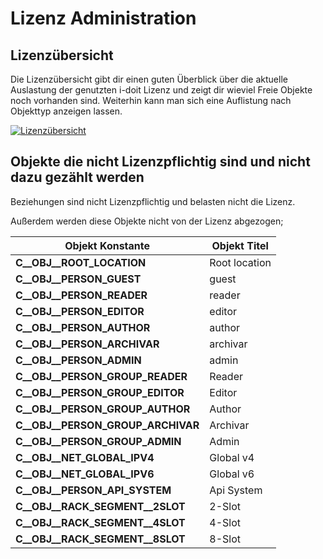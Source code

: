 # Lizenz Administration
Lizenzübersicht
---------------

Die Lizenzübersicht gibt dir einen guten Überblick über die aktuelle Auslastung der genutzten i-doit Lizenz und zeigt dir wieviel Freie Objekte noch vorhanden sind. Weiterhin kann man sich eine Auflistung nach Objekttyp anzeigen lassen.

[![Lizenzübersicht](../../assets/images/de/administration/verwaltung/lizenz-administration/1-la.png)](../../assets/images/de/administration/verwaltung/lizenz-administration/1-la.png)

Objekte die nicht Lizenzpflichtig sind und nicht dazu gezählt werden
--------------------------------------------------------------------

Beziehungen sind nicht Lizenzpflichtig und belasten nicht die Lizenz.

Außerdem werden diese Objekte nicht von der Lizenz abgezogen;

| Objekt Konstante | Objekt Titel |
| --- | --- |
| **C\_\_OBJ\_\_ROOT\_LOCATION** | Root location |
| **C\_\_OBJ\_\_PERSON\_GUEST** | guest |
| **C\_\_OBJ\_\_PERSON\_READER** | reader |
| **C\_\_OBJ\_\_PERSON\_EDITOR** | editor |
| **C\_\_OBJ\_\_PERSON\_AUTHOR** | author |
| **C\_\_OBJ\_\_PERSON\_ARCHIVAR** | archivar |
| **C\_\_OBJ\_\_PERSON\_ADMIN** | admin |
| **C\_\_OBJ\_\_PERSON\_GROUP\_READER** | Reader |
| **C\_\_OBJ\_\_PERSON\_GROUP\_EDITOR** | Editor |
| **C\_\_OBJ\_\_PERSON\_GROUP\_AUTHOR** | Author |
| **C\_\_OBJ\_\_PERSON\_GROUP\_ARCHIVAR** | Archivar |
| **C\_\_OBJ\_\_PERSON\_GROUP\_ADMIN** | Admin |
| **C\_\_OBJ\_\_NET\_GLOBAL\_IPV4** | Global v4 |
| **C\_\_OBJ\_\_NET\_GLOBAL\_IPV6** | Global v6 |
| **C\_\_OBJ\_\_PERSON\_API\_SYSTEM** | Api System |
| **C\_\_OBJ\_\_RACK\_SEGMENT\_\_2SLOT** | 2-Slot |
| **C\_\_OBJ\_\_RACK\_SEGMENT\_\_4SLOT** | 4-Slot |
| **C\_\_OBJ\_\_RACK\_SEGMENT\_\_8SLOT** | 8-Slot |

